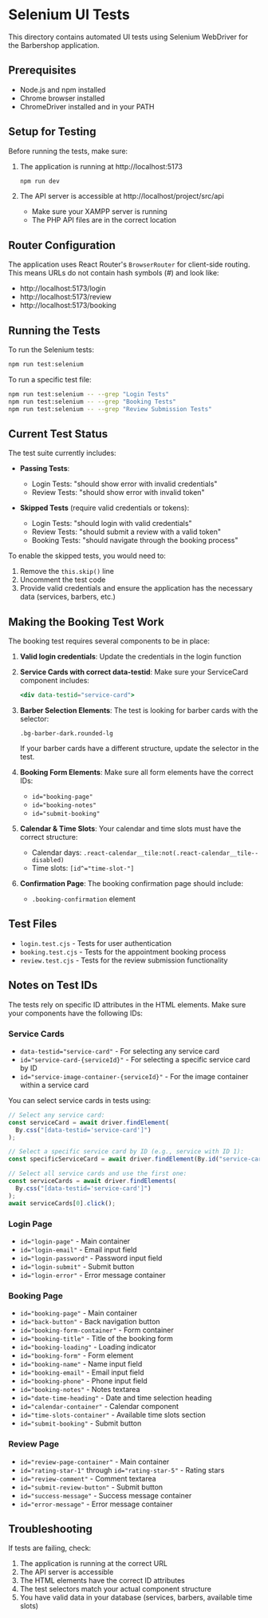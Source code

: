 # Selenium UI Tests

This directory contains automated UI tests using Selenium WebDriver for the Barbershop application.

## Prerequisites

- Node.js and npm installed
- Chrome browser installed
- ChromeDriver installed and in your PATH

## Setup for Testing

Before running the tests, make sure:

1. The application is running at http://localhost:5173

   ```bash
   npm run dev
   ```

2. The API server is accessible at http://localhost/project/src/api
   - Make sure your XAMPP server is running
   - The PHP API files are in the correct location

## Router Configuration

The application uses React Router's `BrowserRouter` for client-side routing. This means URLs do not contain hash symbols (#) and look like:

- http://localhost:5173/login
- http://localhost:5173/review
- http://localhost:5173/booking

## Running the Tests

To run the Selenium tests:

```bash
npm run test:selenium
```

To run a specific test file:

```bash
npm run test:selenium -- --grep "Login Tests"
npm run test:selenium -- --grep "Booking Tests"
npm run test:selenium -- --grep "Review Submission Tests"
```

## Current Test Status

The test suite currently includes:

- **Passing Tests**:

  - Login Tests: "should show error with invalid credentials"
  - Review Tests: "should show error with invalid token"

- **Skipped Tests** (require valid credentials or tokens):
  - Login Tests: "should login with valid credentials"
  - Review Tests: "should submit a review with a valid token"
  - Booking Tests: "should navigate through the booking process"

To enable the skipped tests, you would need to:

1. Remove the `this.skip()` line
2. Uncomment the test code
3. Provide valid credentials and ensure the application has the necessary data (services, barbers, etc.)

## Making the Booking Test Work

The booking test requires several components to be in place:

1. **Valid login credentials**: Update the credentials in the login function
2. **Service Cards with correct data-testid**: Make sure your ServiceCard component includes:

   ```jsx
   <div data-testid="service-card">
   ```

3. **Barber Selection Elements**: The test is looking for barber cards with the selector:

   ```
   .bg-barber-dark.rounded-lg
   ```

   If your barber cards have a different structure, update the selector in the test.

4. **Booking Form Elements**: Make sure all form elements have the correct IDs:

   - `id="booking-page"`
   - `id="booking-notes"`
   - `id="submit-booking"`

5. **Calendar & Time Slots**: Your calendar and time slots must have the correct structure:

   - Calendar days: `.react-calendar__tile:not(.react-calendar__tile--disabled)`
   - Time slots: `[id^="time-slot-"]`

6. **Confirmation Page**: The booking confirmation page should include:
   - `.booking-confirmation` element

## Test Files

- `login.test.cjs` - Tests for user authentication
- `booking.test.cjs` - Tests for the appointment booking process
- `review.test.cjs` - Tests for the review submission functionality

## Notes on Test IDs

The tests rely on specific ID attributes in the HTML elements. Make sure your components have the following IDs:

### Service Cards

- `data-testid="service-card"` - For selecting any service card
- `id="service-card-{serviceId}"` - For selecting a specific service card by ID
- `id="service-image-container-{serviceId}"` - For the image container within a service card

You can select service cards in tests using:

```javascript
// Select any service card:
const serviceCard = await driver.findElement(
  By.css("[data-testid='service-card']")
);

// Select a specific service card by ID (e.g., service with ID 1):
const specificServiceCard = await driver.findElement(By.id("service-card-1"));

// Select all service cards and use the first one:
const serviceCards = await driver.findElements(
  By.css("[data-testid='service-card']")
);
await serviceCards[0].click();
```

### Login Page

- `id="login-page"` - Main container
- `id="login-email"` - Email input field
- `id="login-password"` - Password input field
- `id="login-submit"` - Submit button
- `id="login-error"` - Error message container

### Booking Page

- `id="booking-page"` - Main container
- `id="back-button"` - Back navigation button
- `id="booking-form-container"` - Form container
- `id="booking-title"` - Title of the booking form
- `id="booking-loading"` - Loading indicator
- `id="booking-form"` - Form element
- `id="booking-name"` - Name input field
- `id="booking-email"` - Email input field
- `id="booking-phone"` - Phone input field
- `id="booking-notes"` - Notes textarea
- `id="date-time-heading"` - Date and time selection heading
- `id="calendar-container"` - Calendar component
- `id="time-slots-container"` - Available time slots section
- `id="submit-booking"` - Submit button

### Review Page

- `id="review-page-container"` - Main container
- `id="rating-star-1"` through `id="rating-star-5"` - Rating stars
- `id="review-comment"` - Comment textarea
- `id="submit-review-button"` - Submit button
- `id="success-message"` - Success message container
- `id="error-message"` - Error message container

## Troubleshooting

If tests are failing, check:

1. The application is running at the correct URL
2. The API server is accessible
3. The HTML elements have the correct ID attributes
4. The test selectors match your actual component structure
5. You have valid data in your database (services, barbers, available time slots)
